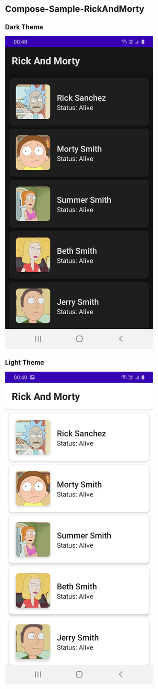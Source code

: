 # Compose-Sample-RickAndMorty

## Dark Theme
![Alt text](https://github.com/meksconways/Compose-Sample-RickAndMorty/blob/master/art/dark_screen.jpg "Optional title")


## Light Theme
![Alt text](https://github.com/meksconways/Compose-Sample-RickAndMorty/blob/master/art/light_screen.jpg "Optional title")
